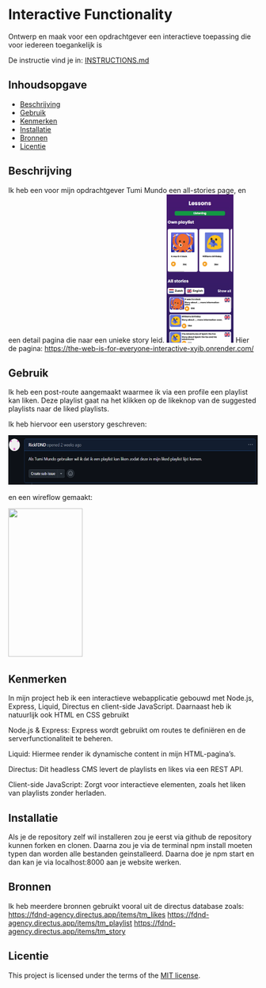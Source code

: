 # Interactive Functionality

Ontwerp en maak voor een opdrachtgever een interactieve toepassing die voor iedereen toegankelijk is

De instructie vind je in: [INSTRUCTIONS.md](https://github.com/fdnd-task/the-web-is-for-everyone-interactive-functionality/blob/main/docs/INSTRUCTIONS.md)


## Inhoudsopgave

  * [Beschrijving](#beschrijving)
  * [Gebruik](#gebruik)
  * [Kenmerken](#kenmerken)
  * [Installatie](#installatie)
  * [Bronnen](#bronnen)
  * [Licentie](#licentie)

## Beschrijving
Ik heb een voor mijn opdrachtgever Tumi Mundo een all-stories page, en een detail pagina die naar een unieke story leid.
<img src="/public/IMG/readme.png" height="300" width="auto" >
Hier de pagina: https://the-web-is-for-everyone-interactive-xyib.onrender.com/

## Gebruik
<!-- Bij Gebruik staat de user story, hoe het werkt en wat je er mee kan. -->
Ik heb een post-route aangemaakt waarmee ik via een profile een playlist kan liken. Deze playlist gaat na het klikken op de likeknop van de suggested playlists naar de liked playlists. 

Ik heb hiervoor een userstory geschreven: 

<img src="/public/IMG/userstory.png" height="100">

en een wireflow gemaakt:

<img src="/public/IMG/wireflow.png" height="300" width="150">

## Kenmerken
In mijn project heb ik een interactieve webapplicatie gebouwd met Node.js, Express, Liquid, Directus en client-side JavaScript. Daarnaast heb ik natuurlijk ook HTML en CSS gebruikt 

Node.js & Express: Express wordt gebruikt om routes te definiëren en de serverfunctionaliteit te beheren.

Liquid: Hiermee render ik dynamische content in mijn HTML-pagina’s.

Directus: Dit headless CMS levert de playlists en likes via een REST API.

Client-side JavaScript: Zorgt voor interactieve elementen, zoals het liken van playlists zonder herladen.

## Installatie
Als je de repository zelf wil installeren zou je eerst via github de repository kunnen forken en clonen. Daarna zou je via de terminal npm install moeten typen dan worden alle bestanden geinstalleerd. Daarna doe je npm start en dan kan je via localhost:8000 aan je website werken.

## Bronnen
Ik heb meerdere bronnen gebruikt vooral uit de directus database zoals:
https://fdnd-agency.directus.app/items/tm_likes 
https://fdnd-agency.directus.app/items/tm_playlist
https://fdnd-agency.directus.app/items/tm_story

## Licentie

This project is licensed under the terms of the [MIT license](./LICENSE).
